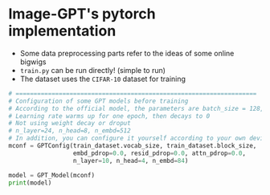 # Image-GPT's pytorch implementation

- Some data preprocessing parts refer to the ideas of some online bigwigs 
- ````train.py```` can be run directly! (simple to run)
- The dataset uses the ```CIFAR-10``` dataset for training

```python
# ===================================================================
# Configuration of some GPT models before training
# According to the official model, the parameters are batch_size = 128, Adam lr 0.003, beta = (0.9, 0.95)
# Learning rate warms up for one epoch, then decays to 0
# Not using weight decay or droput
# n_layer=24, n_head=8, n_embd=512
# In addition, you can configure it yourself according to your own device
mconf = GPTConfig(train_dataset.vocab_size, train_dataset.block_size,
                  embd_pdrop=0.0, resid_pdrop=0.0, attn_pdrop=0.0,
                  n_layer=10, n_head=4, n_embd=84)

model = GPT_Model(mconf)
print(model)
```
